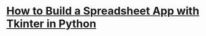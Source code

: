 # [How to Build a Spreadsheet App with Tkinter in Python](https://www.thepythoncode.com/article/spreadsheet-app-using-tkinter-in-python)